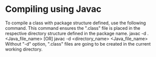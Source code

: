 # Compiling using Javac

To compile a class with package structure defined, use the following command. This command ensures the ".class" file is placed in the respective directory structure defined in the package name.
javac -d . <Java_file_name>   [OR] javac -d <directory_name> <Java_file_name>
Without "-d" option, ".class" files are going to be created in the current working directory.
